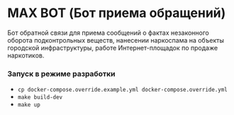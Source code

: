 # MAX BOT (Бот приема обращений)

Бот обратной связи для приема сообщений о фактах незаконного оборота подконтрольных веществ, нанесении наркоспама на объекты городской инфраструктуры, работе Интернет-площадок по продаже наркотиков.


### Запуск в режиме разработки

- `cp docker-compose.override.example.yml docker-compose.override.yml`
- `make build-dev`
- `make up`

